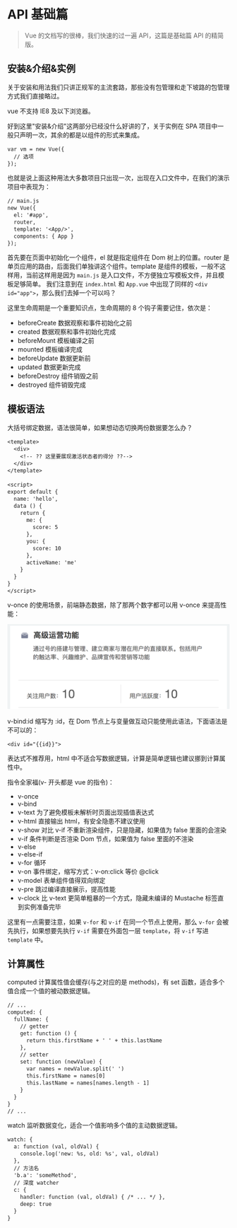 # API 基础篇

> Vue 的文档写的很棒，我们快速的过一遍 API，这篇是基础篇 API 的精简版。

## 安装&介绍&实例

关于安装和用法我们只讲正规军的主流套路，那些没有包管理和走下坡路的包管理方式我们直接略过。

vue 不支持 IE8 及以下浏览器。

好到这里"安装&介绍"这两部分已经没什么好讲的了，关于实例在 SPA 项目中一般只声明一次，其余的都是以组件的形式来集成。

    var vm = new Vue({
      // 选项
    });

也就是说上面这种用法大多数项目只出现一次，出现在入口文件中，在我们的演示项目中表现为：

    // main.js
    new Vue({
      el: '#app',
      router,
      template: '<App/>',
      components: { App }
    });

首先要在页面中初始化一个组件，el 就是指定组件在 Dom 树上的位置。router 是单页应用的路由，后面我们单独讲这个组件。template 是组件的模板，一般不这样用，当前这样用是因为 `main.js` 是入口文件，不方便独立写模板文件，并且模板足够简单。
我们注意到在 `index.html` 和 `App.vue` 中出现了同样的 `<div id="app">`，那么我们去掉一个可以吗？

这里生命周期是一个重要知识点，生命周期的 8 个钩子需要记住，依次是：

- beforeCreate  数据观察和事件初始化之前
- created  数据观察和事件初始化完成
- beforeMount  模板编译之前
- mounted 模板编译完成
- beforeUpdate  数据更新前
- updated  数据更新完成
- beforeDestroy  组件销毁之前
- destroyed  组件销毁完成

## 模板语法

大括号绑定数据，语法很简单，如果想动态切换两份数据要怎么办？

    <template>
      <div>
        <!-- ?? 这里要展现激活状态者的得分 ??-->
      </div>
    </template>
    
    <script>
    export default {
      name: 'hello',
      data () {
        return {
          me: {
            score: 5
          },
          you: {
            score: 10
          },
          activeName: 'me'
        }
      }
    }
    </script>

v-once 的使用场景，前端静态数据，除了那两个数字都可以用 v-once 来提高性能：

![v-once 语法演示图片](./img/template-once-example.png)

v-bind:id 缩写为 :id，在 Dom 节点上与变量做互动只能使用此语法，下面语法是不可以的：

    <div id="{{id}}">

表达式不推荐用，html 中不适合写数据逻辑，计算是简单逻辑也建议挪到计算属性中。

指令全家福(v- 开头都是 vue 的指令)：

- v-once
- v-bind
- v-text 为了避免模板未解析时页面出现插值表达式
- v-html 直接输出 html，有安全隐患不建议使用
- v-show 对比 v-if 不重新渲染组件，只是隐藏，如果值为 false 里面的会渲染
- v-if 条件判断是否渲染 Dom 节点，如果值为 false 里面的不渲染
- v-else
- v-else-if
- v-for 循环
- v-on 事件绑定，缩写方式：v-on:click 等价 @click
- v-model 表单组件值得双向绑定
- v-pre 跳过编译直接展示，提高性能
- v-clock 比 v-text 更简单粗暴的一个方式，隐藏未编译的 Mustache 标签直到实例准备完毕

这里有一点需要注意，如果 `v-for` 和 `v-if` 在同一个节点上使用，那么 `v-for` 会被先执行，如果想要先执行 `v-if` 需要在外面包一层 `template`，将 `v-if` 写进 `template` 中。

## 计算属性

computed 计算属性值会缓存(与之对应的是 methods)，有 set 函数，适合多个值合成一个值的被动数据逻辑。
    
    // ...
    computed: {
      fullName: {
        // getter
        get: function () {
          return this.firstName + ' ' + this.lastName
        },
        // setter
        set: function (newValue) {
          var names = newValue.split(' ')
          this.firstName = names[0]
          this.lastName = names[names.length - 1]
        }
      }
    }
    // ...
    
watch 监听数据变化，适合一个值影响多个值的主动数据逻辑。

    watch: {
      a: function (val, oldVal) {
        console.log('new: %s, old: %s', val, oldVal)
      },
      // 方法名
      'b.a': 'someMethod',
      // 深度 watcher
      c: {
        handler: function (val, oldVal) { /* ... */ },
        deep: true
      }
    }


